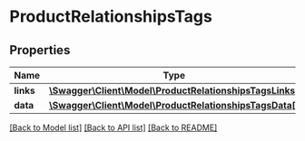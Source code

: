 # ProductRelationshipsTags

## Properties
Name | Type | Description | Notes
------------ | ------------- | ------------- | -------------
**links** | [**\Swagger\Client\Model\ProductRelationshipsTagsLinks**](ProductRelationshipsTagsLinks.md) |  | [optional] 
**data** | [**\Swagger\Client\Model\ProductRelationshipsTagsData[]**](ProductRelationshipsTagsData.md) |  | [optional] 

[[Back to Model list]](../../README.md#documentation-for-models) [[Back to API list]](../../README.md#documentation-for-api-endpoints) [[Back to README]](../../README.md)

